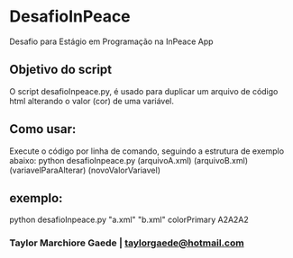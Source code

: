 # DesafioInPeace
Desafio para Estágio em Programação na InPeace App

## Objetivo do script
O script desafioInpeace.py, é usado para duplicar um arquivo de código html alterando o valor (cor) de uma variável.

## Como usar:

Execute o código por linha de comando, seguindo a estrutura de exemplo abaixo:
python desafioInpeace.py  (arquivoA.xml) (arquivoB.xml) (variavelParaAlterar) (novoValorVariavel)

## exemplo:
python desafioInpeace.py  "a.xml" "b.xml" colorPrimary A2A2A2




### Taylor Marchiore Gaede | taylorgaede@hotmail.com
